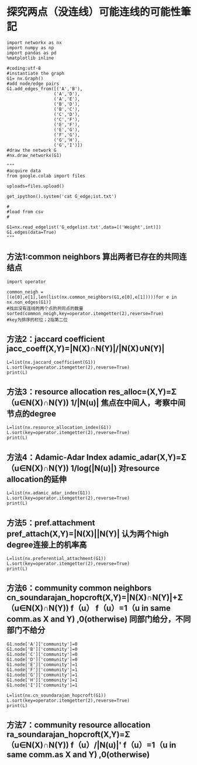 # 探究两点（没连线）可能连线的可能性筆記
```
import networkx as nx
import numpy as np
import pandas as pd
%matplotlib inline

#coding:utf-8
#instantiate the graph
G1= nx.Graph()
#add node/edge pairs
G1.add_edges_from([('A','B'),
                  ('A','D'),
                  ('A','E'),
                  ('B','D'),
                  ('B','C'),
                  ('C','D'),
                  ('C','F'),
                  ('E','F'),
                  ('E','G'),
                  ('F','G'),
                  ('G','H'),
                  ('G','I')])
#draw the network G
#nx.draw_networkx(G1)

"""
#acquire data
from google.colab import files

uploads=files.upload()

get_ipython().system('cat G_edge;ist.txt')

#
#load from csv
#

G1=nx.read_edgelist('G_edgelist.txt',data=[('Weight',int)])
G1.edges(data=True)
"""
```
## 方法1:common neighbors 算出两者已存在的共同连结点
```
import operator

common_neigh = [(e[0],e[1],len(list(nx.common_neighbors(G1,e[0],e[1]))))for e in nx.non_edges(G1)]
#找出没有连线的两个点的共同点的数量
sorted(common_neigh,key=operator.itemgetter(2),reverse=True)
#key为排序的栏位；2指第二位
```
## 方法2：jaccard coefficient jacc_coeff(X,Y)=|N(X)∩N(Y)|/|N(X)∪N(Y)|
```
L=list(nx.jaccard_coefficient(G1))
L.sort(key=operator.itemgetter(2),reverse=True)
print(L)
```
## 方法3：resource allocation res_alloc=(X,Y)=Σ（u∈N(X)∩N(Y)) 1/|N(u)| 焦点在中间人，考察中间节点的degree
```
L=list(nx.resource_allocation_index(G1))
L.sort(key=operator.itemgetter(2),reverse=True)
print(L)
```
## 方法4：Adamic-Adar Index adamic_adar(X,Y)=Σ（u∈N(X)∩N(Y)) 1/log(|N(u)|) 对resource allocation的延伸
```
L=list(nx.adamic_adar_index(G1))
L.sort(key=operator.itemgetter(2),reverse=True)
print(L)
```
## 方法5：pref.attachment pref_attach(X,Y)=|N(X)||N(Y)| 认为两个high degree连接上的机率高
```
L=list(nx.preferential_attachment(G1))
L.sort(key=operator.itemgetter(2),reverse=True)
print(L)
```
## 方法6：community common neighbors cn_soundarajan_hopcroft(X,Y)=|N(X)∩N(Y)|+Σ（u∈N(X)∩N(Y)) f（u） f（u）=1（u in same comm.as X and Y) ,0(otherwise) 同部门给分，不同部门不给分
```
G1.node['A']['community']=0
G1.node['B']['community']=0
G1.node['C']['community']=0
G1.node['D']['community']=0
G1.node['E']['community']=1
G1.node['F']['community']=1
G1.node['G']['community']=1
G1.node['H']['community']=1
G1.node['I']['community']=1

L=list(nx.cn_soundarajan_hopcroft(G1))
L.sort(key=operator.itemgetter(2),reverse=True)
print(L)
```
## 方法7：community resource allocation ra_soundarajan_hopcroft(X,Y)=Σ（u∈N(X)∩N(Y)) f（u）/|N(u)|' f（u）=1（u in same comm.as X and Y) ,0(otherwise)
